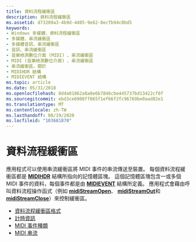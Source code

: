 ```yaml
---
title: 資料流程緩衝區
description: 資料流程緩衝區
ms.assetid: d73209a3-4b9d-4405-9e62-8ecfb94c0bd5
keywords:
- Windows 多媒體，資料流程緩衝區
- 多媒體、串流緩衝區
- 多媒體音訊、串流緩衝區
- 音訊、串流緩衝區
- 音樂檢測數位介面 (MIDI) 、串流緩衝區
- MIDI (音樂檢測數位介面) 、串流緩衝區
- 串流緩衝區，關於
- MIDIHDR 結構
- MIDIEVENT 結構
ms.topic: article
ms.date: 05/31/2018
ms.openlocfilehash: 8d4a01862a8a8e6b7846cbe445737bd13422cf0f
ms.sourcegitcommit: ebd3ce6908ff865f1ef66f2fc96769be0aad82e1
ms.translationtype: MT
ms.contentlocale: zh-TW
ms.lasthandoff: 08/19/2020
ms.locfileid: "103681870"
---
```

# <a name="stream-buffers"></a>資料流程緩衝區

應用程式可以使用串流緩衝區將 MIDI 事件的串流傳送至裝置。 每個資料流程緩衝區都是 [**MIDIHDR**](/windows/win32/api/mmeapi/ns-mmeapi-midihdr) 結構所指向的記憶體區塊。 這個記憶體區塊包含一或多個 MIDI 事件的資料，每個事件都是由 [**MIDIEVENT**](/windows/win32/api/mmeapi/ns-mmeapi-midievent) 結構所定義。 應用程式會藉由呼叫資料流程操作函式（例如 [**midiStreamOpen**](/windows/win32/api/mmeapi/nf-mmeapi-midistreamopen)、 [**midiStreamOut**](/windows/win32/api/mmeapi/nf-mmeapi-midistreamout)和 [**midiStreamClose**](/windows/win32/api/mmeapi/nf-mmeapi-midistreamclose)）來控制緩衝區。

-   [資料流程緩衝區格式](stream-buffer-format.md)
-   [計時資訊](timing-information.md)
-   [MIDI 事件種類](midi-event-types.md)
-   [MIDI 串流](midi-streams.md)

 

 